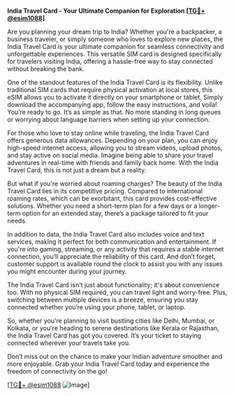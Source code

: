 **India Travel Card - Your Ultimate Companion for Exploration [[TG💪+ @esim1088](https://t.me/s/esim1088)]**

Are you planning your dream trip to India? Whether you're a backpacker, a business traveler, or simply someone who loves to explore new places, the India Travel Card is your ultimate companion for seamless connectivity and unforgettable experiences. This versatile SIM card is designed specifically for travelers visiting India, offering a hassle-free way to stay connected without breaking the bank.

One of the standout features of the India Travel Card is its flexibility. Unlike traditional SIM cards that require physical activation at local stores, this eSIM allows you to activate it directly on your smartphone or tablet. Simply download the accompanying app, follow the easy instructions, and voila! You’re ready to go. It’s as simple as that. No more standing in long queues or worrying about language barriers when setting up your connection.

For those who love to stay online while traveling, the India Travel Card offers generous data allowances. Depending on your plan, you can enjoy high-speed internet access, allowing you to stream videos, upload photos, and stay active on social media. Imagine being able to share your travel adventures in real-time with friends and family back home. With the India Travel Card, this is not just a dream but a reality.

But what if you're worried about roaming charges? The beauty of the India Travel Card lies in its competitive pricing. Compared to international roaming rates, which can be exorbitant, this card provides cost-effective solutions. Whether you need a short-term plan for a few days or a longer-term option for an extended stay, there’s a package tailored to fit your needs.

In addition to data, the India Travel Card also includes voice and text services, making it perfect for both communication and entertainment. If you're into gaming, streaming, or any activity that requires a stable internet connection, you’ll appreciate the reliability of this card. And don’t forget, customer support is available round the clock to assist you with any issues you might encounter during your journey.

The India Travel Card isn't just about functionality; it's about convenience too. With no physical SIM required, you can travel light and worry-free. Plus, switching between multiple devices is a breeze, ensuring you stay connected whether you’re using your phone, tablet, or laptop.

So, whether you're planning to visit bustling cities like Delhi, Mumbai, or Kolkata, or you're heading to serene destinations like Kerala or Rajasthan, the India Travel Card has got you covered. It’s your ticket to staying connected wherever your travels take you.

Don’t miss out on the chance to make your Indian adventure smoother and more enjoyable. Grab your India Travel Card today and experience the freedom of connectivity on the go!

[[TG💪+ @esim1088](https://t.me/s/esim1088) ![Image](https://i.postimg.cc/Y0z9fWf4/image.png)]